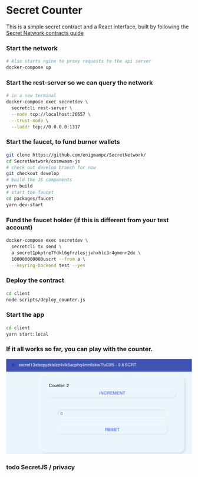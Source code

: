 # Secret Counter

This is a simple secret contract and a React interface, built by following the [Secret Network contracts guide](https://github.com/enigmampc/enigma-blockchain-contracts-guide)

### Start the network
```bash
# Also starts nginx to proxy requests to the api server
docker-compose up
```

### Start the rest-server so we can query the network
```bash
# in a new terminal
docker-compose exec secretdev \
  secretcli rest-server \
  --node tcp://localhost:26657 \
  --trust-node \
  --laddr tcp://0.0.0.0:1317
```

### Start the faucet, to fund burner wallets
```bash
git clone https://github.com/enigmampc/SecretNetwork/
cd SecretNetwork/cosmwasm-js
# check out develop branch for now
git checkout develop
# build the JS components
yarn build
# start the faucet
cd packages/faucet
yarn dev-start
```

### Fund the faucet holder (if this is different from your test account)
```bash
docker-compose exec secretdev \
  secretcli tx send \
  a secret1pkptre7fdkl6gfrzlesjjvhxhlc3r4gmenn2dx \
  100000000000uscrt --from a \
  --keyring-backend test --yes
```

### Deploy the contract
```bash
cd client
node scripts/deploy_counter.js
```

### Start the app
```bash
cd client
yarn start:local
```

### If it all works so far, you can play with the counter.
![](images/gui.png)

### todo SecretJS / privacy